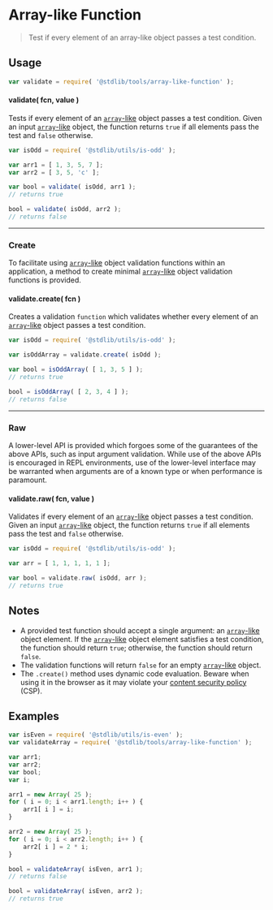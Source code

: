 # Array-like Function

> Test if every element of an array-like object passes a test condition.


<section class="usage">

## Usage

``` javascript
var validate = require( '@stdlib/tools/array-like-function' );
```

<a name="validate"></a>

#### validate( fcn, value )

Tests if every element of an [`array`-like][array-like] object passes a test condition. Given an input [`array`-like][array-like] object, the function returns `true` if all elements pass the test and `false` otherwise.

``` javascript
var isOdd = require( '@stdlib/utils/is-odd' );

var arr1 = [ 1, 3, 5, 7 ];
var arr2 = [ 3, 5, 'c' ];

var bool = validate( isOdd, arr1 );
// returns true

bool = validate( isOdd, arr2 );
// returns false
```

---

### Create

To facilitate using [`array`-like][array-like] object validation functions within an application, a method to create minimal [`array`-like][array-like] object validation functions is provided.

#### validate.create( fcn )

Creates a validation `function` which validates whether every element of an [`array`-like][array-like] object passes a test condition.

``` javascript
var isOdd = require( '@stdlib/utils/is-odd' );

var isOddArray = validate.create( isOdd );

var bool = isOddArray( [ 1, 3, 5 ] );
// returns true

bool = isOddArray( [ 2, 3, 4 ] );
// returns false
```

---

### Raw

A lower-level API is provided which forgoes some of the guarantees of the above APIs, such as input argument validation. While use of the above APIs is encouraged in REPL environments, use of the lower-level interface may be warranted when arguments are of a known type or when performance is paramount.

#### validate.raw( fcn, value )

Validates if every element of an [`array`-like][array-like] object passes a test condition. Given an input [`array`-like][array-like] object, the function returns `true` if all elements pass the test and `false` otherwise.

``` javascript
var isOdd = require( '@stdlib/utils/is-odd' );

var arr = [ 1, 1, 1, 1, 1 ];

var bool = validate.raw( isOdd, arr );
// returns true
```

</section>

<!-- /.usage -->


<section class="notes">

## Notes

* A provided test function should accept a single argument: an [`array`-like][array-like] object element. If the [`array`-like][array-like] object element satisfies a test condition, the function should return `true`; otherwise, the function should return `false`.
* The validation functions will return `false` for an empty [`array`-like][array-like] object.
* The `.create()` method uses dynamic code evaluation. Beware when using it in the browser as it may violate your [content security policy][csp] (CSP).

</section>

<!-- /.notes -->


<section class="examples">

## Examples

``` javascript
var isEven = require( '@stdlib/utils/is-even' );
var validateArray = require( '@stdlib/tools/array-like-function' );

var arr1;
var arr2;
var bool;
var i;

arr1 = new Array( 25 );
for ( i = 0; i < arr1.length; i++ ) {
    arr1[ i ] = i;
}

arr2 = new Array( 25 );
for ( i = 0; i < arr2.length; i++ ) {
    arr2[ i ] = 2 * i;
}

bool = validateArray( isEven, arr1 );
// returns false

bool = validateArray( isEven, arr2 );
// returns true
```

</section>

<!-- /.examples -->


<section class="links">

[array-like]: http://www.2ality.com/2013/05/quirk-array-like-objects.html
[csp]: https://developer.mozilla.org/en-US/docs/Web/Security/CSP

</section>

<!-- /.links -->
